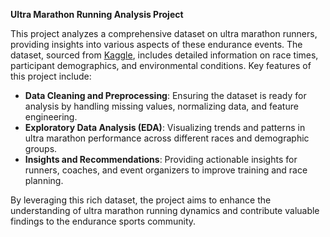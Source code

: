 **Ultra Marathon Running Analysis Project**

This project analyzes a comprehensive dataset on ultra marathon runners, providing insights into various aspects of these endurance events. The dataset, sourced from [Kaggle](https://www.kaggle.com/datasets/aiaiaidavid/the-big-dataset-of-ultra-marathon-running/discussion/420633), includes detailed information on race times, participant demographics, and environmental conditions. Key features of this project include:

- **Data Cleaning and Preprocessing**: Ensuring the dataset is ready for analysis by handling missing values, normalizing data, and feature engineering.
- **Exploratory Data Analysis (EDA)**: Visualizing trends and patterns in ultra marathon performance across different races and demographic groups.
- **Insights and Recommendations**: Providing actionable insights for runners, coaches, and event organizers to improve training and race planning.

By leveraging this rich dataset, the project aims to enhance the understanding of ultra marathon running dynamics and contribute valuable findings to the endurance sports community.
